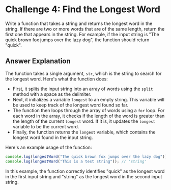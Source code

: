 # Challenge 4: Find the Longest Word

Write a function that takes a string and returns the longest word in the string. If there are two or more words that are of the same length, return the first one that appears in the string. For example, if the input string is "The quick brown fox jumps over the lazy dog", the function should return "quick".

## Answer Explanation

The function takes a single argument, `str`, which is the string to search for the longest word. Here's what the function does:

- First, it splits the input string into an array of words using the `split` method with a space as the delimiter.
- Next, it initializes a variable `longest` to an empty string. This variable will be used to keep track of the longest word found so far.
- The function then loops through the array of words using a `for` loop. For each word in the array, it checks if the length of the word is greater than the length of the current `longest` word. If it is, it updates the `longest` variable to be the current word.
- Finally, the function returns the `longest` variable, which contains the longest word found in the input string.

Here's an example usage of the function:

```javascript
console.log(longestWord("The quick brown fox jumps over the lazy dog")); // 'quick'
console.log(longestWord("This is a test string")); // 'string'
```

In this example, the function correctly identifies "quick" as the longest word in the first input string and "string" as the longest word in the second input string.
